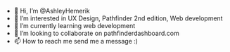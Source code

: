 - 👋 Hi, I’m @AshleyHemerik
- 👀 I’m interested in UX Design, Pathfinder 2nd edition, Web development
- 🌱 I’m currently learning web development
- 💞️ I’m looking to collaborate on pathfinderdashboard.com
- 📫 How to reach me send me a message :)

<!---
AshleyHemerik/AshleyHemerik is a ✨ special ✨ repository because its `README.md` (this file) appears on your GitHub profile.
You can click the Preview link to take a look at your changes.
--->
